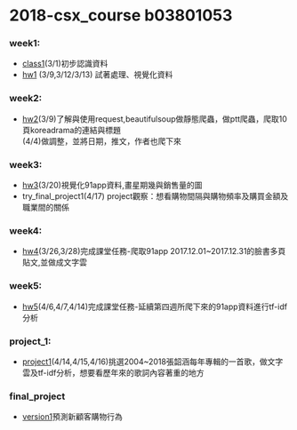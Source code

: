 # 2018-csx_course b03801053
###  week1:    
* <a href="https://github.com/janeru/b3801053csx/blob/master/week_1/week_1_first_meet.ipynb">class1</a>(3/1)初步認識資料
* <a href="https://github.com/janeru/b3801053csx/blob/master/week_1/week_1_hw.ipynb">hw1</a>
               (3/9,3/12/3/13) 試著處理、視覺化資料  
###  week2:       
* <a href="https://github.com/janeru/b3801053csx/blob/master/week_2/ptt%E7%88%AC%E8%9F%B2koreadrama%E7%9A%84%E9%80%A3%E7%B5%90%E8%88%87%E6%A8%99%E9%A1%8C.ipynb">hw2</a>(3/9)了解與使用request,beautifulsoup做靜態爬蟲，做ptt爬蟲，爬取10頁koreadrama的連結與標題       
          (4/4)做調整，並將日期，推文，作者也爬下來
###  week3:
* <a href="https://github.com/janeru/b3801053csx/blob/master/week_3/week3_hw_3.ipynb">hw3</a>(3/20)視覺化91app資料,畫星期幾與銷售量的圖
* <a href="https://github.com/janeru/b3801053csx/blob/master/week_3/classifi.ipynb"></a>try_final_project1(4/17) project觀察：想看購物間隔與購物頻率及購買金額及職業間的關係
###  week4:               
* <a href="https://github.com/janeru/b3801053csx/blob/master/week_4/week_4_class.ipynb">hw4</a>(3/26,3/28)完成課堂任務-爬取91app 2017.12.01~2017.12.31的臉書多頁貼文,並做成文字雲
###  week5:
* <a href="https://github.com/janeru/b3801053csx/blob/master/week_5/hw_5.ipynb">hw5</a>(4/6,4/7,4/14)完成課堂任務-延續第四週所爬下來的91app資料進行tf-idf分析
###  project_1: 
* <a href="https://github.com/janeru/b3801053csx/blob/master/project_1/project_1.ipynb">project1</a>(4/14,4/15,4/16)挑選2004~2018張韶涵每年專輯的一首歌，做文字雲及tf-idf分析，想要看歷年來的歌詞內容著重的地方
### final_project
* <a href="https://docs.google.com/presentation/d/1JE6IMiRjYrbs5z4N38zpHTKTqVmazz3DJnBcOPgAveU/edit">version1</a>預測新顧客購物行為
         
